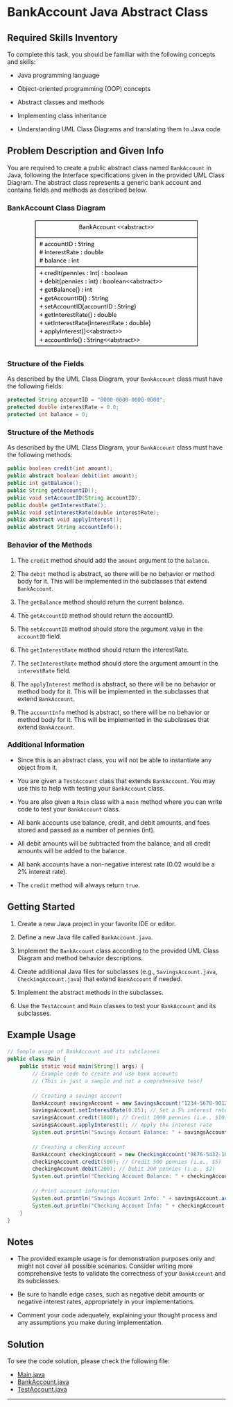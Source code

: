 # BankAccount Java Abstract Class

## Required Skills Inventory
To complete this task, you should be familiar with the following concepts and skills:
- Java programming language

- Object-oriented programming (OOP) concepts
- Abstract classes and methods
- Implementing class inheritance
- Understanding UML Class Diagrams and translating them to Java code

## Problem Description and Given Info
You are required to create a public abstract class named `BankAccount` in Java, following the Interface specifications given in the provided UML Class Diagram. The abstract class represents a generic bank account and contains fields and methods as described below.

### BankAccount Class Diagram

<p align="center">
  <img src="./Images/BankAccountUML.png" alt="UML Class Diagram: BankAccount">
</p>

### Structure of the Fields
As described by the UML Class Diagram, your `BankAccount` class must have the following fields:
```java
protected String accountID = "0000-0000-0000-0000";
protected double interestRate = 0.0;
protected int balance = 0;
```

### Structure of the Methods
As described by the UML Class Diagram, your `BankAccount` class must have the following methods:
```java
public boolean credit(int amount);
public abstract boolean debit(int amount);
public int getBalance();
public String getAccountID();
public void setAccountID(String accountID);
public double getInterestRate();
public void setInterestRate(double interestRate);
public abstract void applyInterest();
public abstract String accountInfo();
```

### Behavior of the Methods
1. The `credit` method should add the `amount` argument to the `balance`.

2. The `debit` method is abstract, so there will be no behavior or method body for it. This will be implemented in the subclasses that extend `BankAccount`.
3. The `getBalance` method should return the current balance.
4. The `getAccountID` method should return the accountID.
5. The `setAccountID` method should store the argument value in the `accountID` field.
6. The `getInterestRate` method should return the interestRate.
7. The `setInterestRate` method should store the argument amount in the `interestRate` field.
8. The `applyInterest` method is abstract, so there will be no behavior or method body for it. This will be implemented in the subclasses that extend `BankAccount`.
9. The `accountInfo` method is abstract, so there will be no behavior or method body for it. This will be implemented in the subclasses that extend `BankAccount`.

### Additional Information
- Since this is an abstract class, you will not be able to instantiate any object from it.
- You are given a `TestAccount` class that extends `BankAccount`. You may use this to help with testing your `BankAccount` class.

- You are also given a `Main` class with a `main` method where you can write code to test your `BankAccount` class.
- All bank accounts use balance, credit, and debit amounts, and fees stored and passed as a number of pennies (int).
- All debit amounts will be subtracted from the balance, and all credit amounts will be added to the balance.
- All bank accounts have a non-negative interest rate (0.02 would be a 2% interest rate).
- The `credit` method will always return `true`.

## Getting Started
1. Create a new Java project in your favorite IDE or editor.

2. Define a new Java file called `BankAccount.java`.
3. Implement the `BankAccount` class according to the provided UML Class Diagram and method behavior descriptions.
4. Create additional Java files for subclasses (e.g., `SavingsAccount.java`, `CheckingAccount.java`) that extend `BankAccount` if needed.
5. Implement the abstract methods in the subclasses.
6. Use the `TestAccount` and `Main` classes to test your `BankAccount` and its subclasses.

## Example Usage
```java
// Sample usage of BankAccount and its subclasses
public class Main {
    public static void main(String[] args) {
        // Example code to create and use bank accounts
        // (This is just a sample and not a comprehensive test)

        // Creating a savings account
        BankAccount savingsAccount = new SavingsAccount("1234-5678-9012-3456");
        savingsAccount.setInterestRate(0.05); // Set a 5% interest rate
        savingsAccount.credit(1000); // Credit 1000 pennies (i.e., $10)
        savingsAccount.applyInterest(); // Apply the interest rate
        System.out.println("Savings Account Balance: " + savingsAccount.getBalance());

        // Creating a checking account
        BankAccount checkingAccount = new CheckingAccount("9876-5432-1098-7654");
        checkingAccount.credit(500); // Credit 500 pennies (i.e., $5)
        checkingAccount.debit(200); // Debit 200 pennies (i.e., $2)
        System.out.println("Checking Account Balance: " + checkingAccount.getBalance());

        // Print account information
        System.out.println("Savings Account Info: " + savingsAccount.accountInfo());
        System.out.println("Checking Account Info: " + checkingAccount.accountInfo());
    }
}
```

## Notes
- The provided example usage is for demonstration purposes only and might not cover all possible scenarios. Consider writing more comprehensive tests to validate the correctness of your `BankAccount` and its subclasses.

- Be sure to handle edge cases, such as negative debit amounts or negative interest rates, appropriately in your implementations.
- Comment your code adequately, explaining your thought process and any assumptions you make during implementation.

## Solution 

To see the code solution, please check the following file:

* [Main.java](/Projects_03/Bank_Account/Main.java)
* [BankAccount.java](/Projects_03/Bank_Account/BankAccount.java)
* [TestAccount.java](/Projects_03/Bank_Account/TestAccount.java)

---